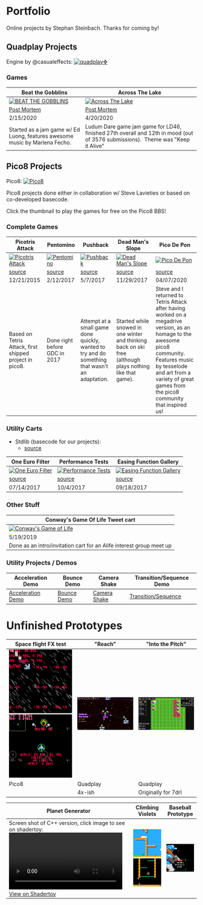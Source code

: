 # Portfolio
Online projects by Stephan Steinbach. Thanks for coming by!

## Quadplay Projects

Engine by @casualeffects: [![quadplay✜](https://morgan3d.github.io/quadplay/console/logo-116x20.png)](https://github.com/morgan3d/quadplay)

### Games

|Beat the Gobblins|Across The Lake|
|-----------------|---------------|
|[![BEAT THE GOBBLINS](https://img.itch.zone/aW1hZ2UvNTY0MTkyLzI5NjMzMjUuZ2lm/794x1000/JhQtF5.gif)](https://stephan-gfx.itch.io/beat-the-gobblins)|[![Across The Lake](https://img.itch.zone/aW1hZ2UvNjE2MDMwLzMyOTA3NTQuZ2lm/347x500/O%2F6yeI.gif)](https://stephan-gfx.itch.io/across-the-lake)|
|[Post Mortem](https://docs.google.com/document/d/1Z8iBf_VUf_26AmKrWBJ9THso-UCqWl5NsIOpnSF9-1s/edit#)|[Post Mortem](https://stephan-gfx.itch.io/across-the-lake/devlog/141410/ludum-dare-46-post-mortem-across-the-lake)|
|2/15/2020|4/20/2020|
|Started as a jam game w/ Ed Luong, features awesome music by Marlena Fecho.|Ludum Dare game jam game for LD46, finished 27th overall and 12th in mood (out of 3576 submissions).  Theme was "Keep it Alive"| 

## Pico8 Projects

Pico8: [![Pico8](https://www.lexaloffle.com/gfx/lexaloffle-pico8.png)](http://www.lexaloffle.com/pico-8.php)

Pico8 projects done either in collaboration w/ Steve Lavieties or based on
co-developed basecode.

Click the thumbnail to play the games for free on the Pico8 BBS!

### Complete Games

|Picotris Attack|Pentomino|Pushback|Dead Man's Slope|Pico De Pon|
|-----|----|----|----|----|
|[![Picotris Attack](https://www.lexaloffle.com/bbs/thumbs/pico37969.png)](https://www.lexaloffle.com/bbs/?tid=2925)|[![Pentomino](https://www.lexaloffle.com/bbs/thumbs/pico37638.png)](https://www.lexaloffle.com/bbs/?tid=28815)|[![Pushback](https://www.lexaloffle.com/bbs/thumbs/pico40479.png)](https://www.lexaloffle.com/bbs/?tid=29285)|[![Dead Man's Slope](https://www.lexaloffle.com/bbs/thumbs/pico46800.png)](https://www.lexaloffle.com/bbs/?tid=30307)|[![Pico De Pon](https://www.lexaloffle.com/bbs/thumbs/pico8_picodepon-2.png)](https://www.lexaloffle.com/bbs/?tid=37280)|
|[source](https://github.com/stevelavietes/pico8carts/blob/master/picotrisattack.p8)|[source](https://github.com/stevelavietes/pico8carts/blob/master/pentomino.p8)|[source](https://github.com/stevelavietes/pico8carts/blob/master/mazeburger.p8)|[source](https://github.com/stevelavietes/pico8carts/blob/master/pushback.p8)|[source](https://github.com/stevelavietes/pico8carts/blob/master/dead_mans_slope.p8)|[source](https://github.com/stevelavietes/pico8carts/blob/master/picodepon.p8)|
|12/21/2015|2/12/2017|5/7/2017|11/29/2017|04/07/2020|
|Based on Tetris Attack, first shipped project in pico8.|Done right before GDC in 2017|Attempt at a small game done quickly, wanted to try and do something that wasn't an adaptation.|Started while snowed in one winter and thinking back on ski free (although plays nothing like that game).|Steve and I returned to Tetris Attack after having worked on a megadrive version, as an homage to the awesome pico8 community.  Features music by tesselode and art from a variety of great games from the pico8 community that inspired us!|

### Utility Carts

* Stdlib (basecode for our projects):
    * [source](https://github.com/ssteinbach/pico8carts/blob/master/stdlib.p8)

|One Euro Filter|Performance Tests|Easing Function Gallery|
|-----|----|----|
|[![One Euro Filter](https://www.lexaloffle.com/bbs/thumbs/pico42459.png)](https://www.lexaloffle.com/bbs/?tid=29646)|[![Performance Tests](https://www.lexaloffle.com/bbs/thumbs/pico44897.png)](https://www.lexaloffle.com/bbs/?tid=30032)|[![Easing Function Gallery](https://www.lexaloffle.com/bbs/thumbs/pico44294.png)](https://www.lexaloffle.com/bbs/?pid=41657&tid=29488)|
|[source](https://github.com/stevelavietes/pico8carts/blob/master/one_euro_filter.p8)|[source](https://github.com/stevelavietes/pico8carts/blob/master/performance_test_gallery.p8)|[source](https://github.com/stevelavietes/pico8carts/blob/master/easing_gallery.p8)|
|07/14/2017|10/4/2017|09/18/2017|

### Other Stuff

|Conway's Game Of Life Tweet cart|
|--------------------------------|
|[![Conway's Game of Life](https://img.itch.zone/aW1nLzIxMjQ0MTkuZ2lm/315x250%23cm/41ASDq.gif)](https://stephan-gfx.itch.io/conways-game-of-life)|
|5/19/2019|
|Done as an intro/invitation cart for an Alife interest group meet up|


### Utility Projects / Demos

|Acceleration Demo|Bounce Demo|Camera Shake|Transition/Sequence Demo|
|----|----|----|----|
|[Acceleration Demo](https://morgan3d.github.io/quadplay/console/quadplay.html?game=examples/accel_demo)|[Bounce Demo](https://morgan3d.github.io/quadplay/console/quadplay.html?game=examples/sproing)|[Camera Shake](https://morgan3d.github.io/quadplay/console/quadplay.html?game=examples/camera_shake)|[Transition/Sequence](https://morgan3d.github.io/quadplay/console/quadplay.html?game=examples/sequence_demo)|


# Unfinished Prototypes

|Space flight FX test|"Reach"|"Into the Pitch"|
|----|----|----|
|![Flying Around](img/PICO-8_31.gif) ![Shootin](img/PICO-8_38.gif)|![Map Movin'](img/reach_production_cost.gif)|![Movin' and Turnin'](img/pitch.gif)|
|Pico8|Quadplay|Quadplay|C++/GLSL|Pico8|
| |4x-ish|Originally for 7drl| |Had a cool level editor by @stevelavietes|

|Planet Generator|Climbing Violets|Baseball Prototype|
|----|----|----|
|Screen shot of C++ version, click image to see on shadertoy:[![View on Shadertoy](img/in_motion_ufo50.mov)](https://www.shadertoy.com/embed/MlyyzK?gui=true&t=10&paused=true&muted=false)|![Climbin'](img/PICO-8_41.gif) ![Editin'](img/PICO-8_26.gif)|![Swingin'](img/PICO-8_21.gif)|

